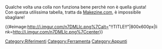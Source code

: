 Qualche volta una colla non funziona bene perchè non è quella giusta!\
Con questa utilissima tabella, tratta da
[Makezine.com](http://makezine.com/2016/03/25/dont-glue-anything-without-handy-reference-chart/),
è impossibile sbagliare!

{{\#eimage:<http://i.imgur.com/n7DMLIc.png%7Calt=>\"!!TITLE!!\"\|800x600px\|link=<http://i.imgur.com/n7DMLIc.png%7Ccenter>}}

[Category:Riferimenti](Category:Riferimenti "wikilink")
[Category:Ferramenta](Category:Ferramenta "wikilink")
[Category:Appunti](Category:Appunti "wikilink")
